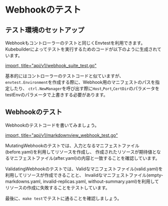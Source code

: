 # Webhookのテスト

## テスト環境のセットアップ

Webhookもコントローラーのテストと同じくEnvtestを利用できます。
Kubebuilderによってテストを実行するためのコードが以下のように生成されています。

[import, title="api/v1/webhook_suite_test.go"](../../codes/40_reconcile/api/v1/webhook_suite_test.go)

基本的にはコントローラーのテストコードと似ていますが、`envtest.Environment`を作成する際に、Webhook用のマニフェストのパスを指定したり、
`ctrl.NewManager`を呼び出す際に`Host`,`Port`,`CertDir`のパラメータをtestEnvのパラメータで上書きする必要があります。

## Webhookのテスト

Webhookのテストコードを書いてみましょう。

[import, title="api/v1/markdownview_webhook_test.go"](../../codes/40_reconcile/api/v1/markdownview_webhook_test.go)

MutatingWebhookのテストでは、入力となるマニフェストファイル(before.yaml)を利用してリソースを作成し、
作成されたリソースが期待値となるマニフェストファイル(after.yaml)の内容と一致することを確認しています。

ValidatingWebhookのテストでは、Validなマニフェストファイル(valid.yaml)を利用してリソースが作成できることと、
Invalidなマニフェストファイル(empty-markdowns.yaml, invalid-replicas.yaml, without-summary.yaml)を利用してリソースの作成に失敗することをテストしています。

最後に、`make test`でテストに通ることを確認しましょう。

